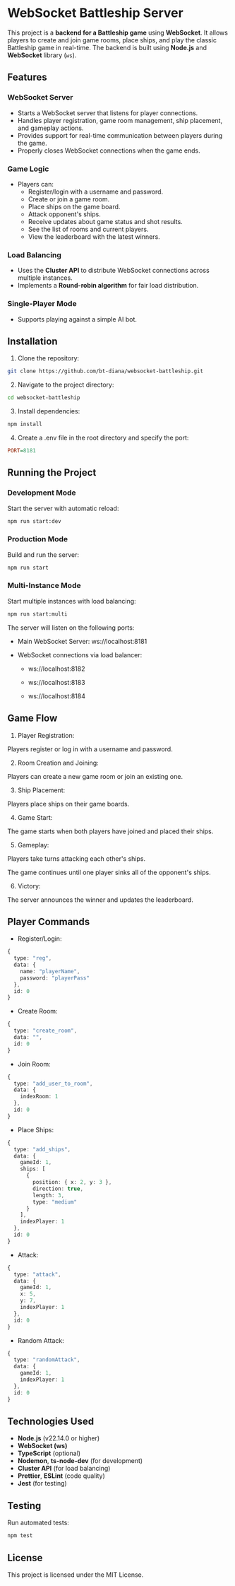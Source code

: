 # WebSocket Battleship Server

This project is a **backend for a Battleship game** using **WebSocket**. It allows players to create and join game rooms, place ships, and play the classic Battleship game in real-time. The backend is built using **Node.js** and **WebSocket** library (`ws`).

## Features

### WebSocket Server
- Starts a WebSocket server that listens for player connections.
- Handles player registration, game room management, ship placement, and gameplay actions.
- Provides support for real-time communication between players during the game.
- Properly closes WebSocket connections when the game ends.

### Game Logic
- Players can:
  - Register/login with a username and password.
  - Create or join a game room.
  - Place ships on the game board.
  - Attack opponent's ships.
  - Receive updates about game status and shot results.
  - See the list of rooms and current players.
  - View the leaderboard with the latest winners.

### Load Balancing
- Uses the **Cluster API** to distribute WebSocket connections across multiple instances.
- Implements a **Round-robin algorithm** for fair load distribution.

### Single-Player Mode
- Supports playing against a simple AI bot.

## Installation

1. Clone the repository:

```bash
git clone https://github.com/bt-diana/websocket-battleship.git
```

2. Navigate to the project directory:

```bash
cd websocket-battleship
```

3. Install dependencies:

```bash
npm install
```

4. Create a .env file in the root directory and specify the port:

```ini
PORT=8181
```

## Running the Project
### Development Mode
Start the server with automatic reload:

```bash
npm run start:dev
```

### Production Mode
Build and run the server:

```bash
npm run start
```

### Multi-Instance Mode
Start multiple instances with load balancing:

```bash
npm run start:multi
```

The server will listen on the following ports:

- Main WebSocket Server: ws://localhost:8181

- WebSocket connections via load balancer:

    - ws://localhost:8182

    - ws://localhost:8183

    - ws://localhost:8184

## Game Flow
1. Player Registration:

Players register or log in with a username and password.

2. Room Creation and Joining:

Players can create a new game room or join an existing one.

3. Ship Placement:

Players place ships on their game boards.

4. Game Start:

The game starts when both players have joined and placed their ships.

5. Gameplay:

Players take turns attacking each other's ships.

The game continues until one player sinks all of the opponent's ships.

6. Victory:

The server announces the winner and updates the leaderboard.

## Player Commands
- Register/Login:

```ts
{
  type: "reg",
  data: {
    name: "playerName",
    password: "playerPass"
  },
  id: 0
}
```

- Create Room:

```ts
{
  type: "create_room",
  data: "",
  id: 0
}
```

- Join Room:

```ts
{
  type: "add_user_to_room",
  data: {
    indexRoom: 1
  },
  id: 0
}
```

- Place Ships:

```ts
{
  type: "add_ships",
  data: {
    gameId: 1,
    ships: [
      {
        position: { x: 2, y: 3 },
        direction: true,
        length: 3,
        type: "medium"
      }
    ],
    indexPlayer: 1
  },
  id: 0
}
```

- Attack:

```ts
{
  type: "attack",
  data: {
    gameId: 1,
    x: 5,
    y: 7,
    indexPlayer: 1
  },
  id: 0
}
```

- Random Attack:

```ts
{
  type: "randomAttack",
  data: {
    gameId: 1,
    indexPlayer: 1
  },
  id: 0
}
```

## Technologies Used

- **Node.js** (v22.14.0 or higher)
- **WebSocket (ws)**
- **TypeScript** (optional)
- **Nodemon**, **ts-node-dev** (for development)
- **Cluster API** (for load balancing)
- **Prettier**, **ESLint** (code quality)
- **Jest** (for testing)

## Testing

Run automated tests:

```bash
npm test
```

## License

This project is licensed under the MIT License.
